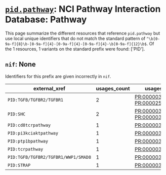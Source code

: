 # [`pid.pathway`](https://bioregistry.io/pid.pathway): NCI Pathway Interaction Database: Pathway

This page summarize the different resources that reference `pid.pathway`
but use local unique identifiers that do not match the standard pattern of
`^\b[0-9a-f]{8}\b-[0-9a-f]{4}-[0-9a-f]{4}-[0-9a-f]{4}-\b[0-9a-f]{12}\b$`. Of the 1 resources,
1 variants on the standard prefix were found: ['PID'].

## `nif`: None

Identifiers for this prefix are given incorrectly in `nif`.

| external_xref                       |   usages_count | usages                                                                                                                   |
|-------------------------------------|----------------|--------------------------------------------------------------------------------------------------------------------------|
| `PID:TGFB/TGFBR2/TGFBR1`            |              2 | [PR:000003176](http://purl.obolibrary.org/obo/PR_000003176), [PR:000025962](http://purl.obolibrary.org/obo/PR_000025962) |
| `PID:SHC`                           |              2 | [PR:000003187](http://purl.obolibrary.org/obo/PR_000003187), [PR:000003190](http://purl.obolibrary.org/obo/PR_000003190) |
| `PID:cd8tcrpathway`                 |              1 | [PR:000003103](http://purl.obolibrary.org/obo/PR_000003103)                                                              |
| `PID:pi3kciaktpathway`              |              1 | [PR:000003103](http://purl.obolibrary.org/obo/PR_000003103)                                                              |
| `PID:ptp1bpathway`                  |              1 | [PR:000003103](http://purl.obolibrary.org/obo/PR_000003103)                                                              |
| `PID:tcrpathway`                    |              1 | [PR:000003103](http://purl.obolibrary.org/obo/PR_000003103)                                                              |
| `PID:TGFB/TGFBR2/TGFBR1/WWP1/SMAD8` |              1 | [PR:000003173](http://purl.obolibrary.org/obo/PR_000003173)                                                              |
| `PID:STRAP`                         |              1 | [PR:000003207](http://purl.obolibrary.org/obo/PR_000003207)                                                              |

